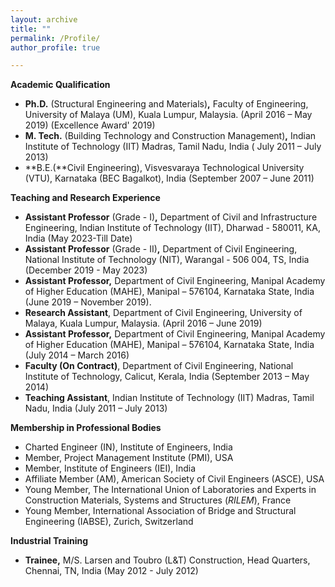 ```yaml
---
layout: archive
title: ""
permalink: /Profile/
author_profile: true

---
```


**Academic Qualification** 

- **Ph.D.** (Structural Engineering and Materials)**,** Faculty of Engineering, University of Malaya (UM), Kuala Lumpur, Malaysia. (April 2016 – May 2019) (Excellence Award' 2019)
- **M. Tech.** (Building Technology and Construction Management)**,** Indian Institute of Technology (IIT) Madras, Tamil Nadu, India ( July 2011 – July 2013) 
- **B.E.(**Civil Engineering), Visvesvaraya Technological University (VTU), Karnataka (BEC Bagalkot), India (September 2007 – June 2011)

 

 **Teaching and Research Experience**

- **Assistant Professor** (Grade - I)**,** Department of Civil and Infrastructure Engineering, Indian Institute of Technology (IIT), Dharwad - 580011, KA, India (May 2023-Till Date)
- **Assistant Professor** (Grade - II)**,** Department of Civil Engineering, National Institute of Technology (NIT), Warangal - 506 004, TS, India (December 2019 - May 2023)
- **Assistant Professor,** Department of Civil Engineering, Manipal Academy of Higher Education  (MAHE), Manipal – 576104, Karnataka State, India (June 2019 – November  2019).
- **Research Assistant**, Department of Civil Engineering, University of Malaya, Kuala Lumpur, Malaysia. (April 2016 – June 2019)
- **Assistant Professor,** Department of Civil Engineering, Manipal Academy of Higher Education  (MAHE), Manipal – 576104, Karnataka State, India (July 2014 – March  2016)
- **Faculty (On Contract)**, Department of Civil Engineering, National Institute of Technology, Calicut, Kerala, India (September 2013 – May 2014)
- **Teaching Assistant**, Indian Institute of Technology (IIT) Madras, Tamil Nadu, India (July 2011 – July 2013)

 

 **Membership in Professional Bodies**

-  Charted Engineer (IN), Institute of Engineers, India 
-  Member, Project Management Institute (PMI), USA 
- Member, Institute of Engineers (IEI), India 
-  Affiliate Member (AM), American Society of Civil Engineers (ASCE), USA
-  Young Member, The International Union of Laboratories and Experts in Construction Materials, Systems and Structures (*RILEM*), France
- Young Member, International Association of Bridge and Structural Engineering (IABSE), Zurich, Switzerland 

   

**Industrial Training**

-  **Trainee,** M/S. Larsen and Toubro (L&T) Construction, Head Quarters, Chennai, TN, India (May 2012 - July 2012)

